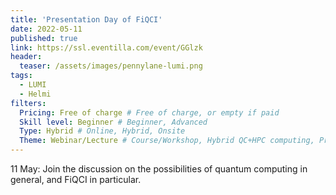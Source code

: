 ```yaml
---
title: 'Presentation Day of FiQCI'
date: 2022-05-11
published: true
link: https://ssl.eventilla.com/event/GGlzk
header:
  teaser: /assets/images/pennylane-lumi.png
tags:
  - LUMI
  - Helmi
filters:
  Pricing: Free of charge # Free of charge, or empty if paid
  Skill level: Beginner # Beginner, Advanced
  Type: Hybrid # Online, Hybrid, Onsite
  Theme: Webinar/Lecture # Course/Workshop, Hybrid QC+HPC computing, Programming, Webinar/Lecture
---
```

11 May: Join the discussion on the possibilities of quantum computing in general, and FiQCI in particular.
